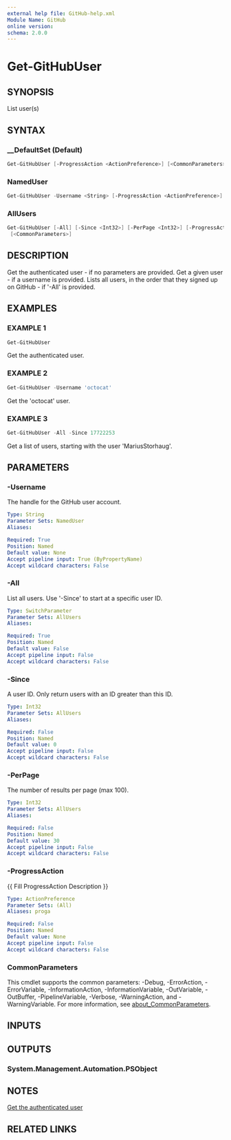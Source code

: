 ```yaml
---
external help file: GitHub-help.xml
Module Name: GitHub
online version:
schema: 2.0.0
---
```


# Get-GitHubUser

## SYNOPSIS
List user(s)

## SYNTAX

### __DefaultSet (Default)
```powershell
Get-GitHubUser [-ProgressAction <ActionPreference>] [<CommonParameters>]
```

### NamedUser
```powershell
Get-GitHubUser -Username <String> [-ProgressAction <ActionPreference>] [<CommonParameters>]
```

### AllUsers
```powershell
Get-GitHubUser [-All] [-Since <Int32>] [-PerPage <Int32>] [-ProgressAction <ActionPreference>]
 [<CommonParameters>]
```

## DESCRIPTION
Get the authenticated user - if no parameters are provided.
Get a given user - if a username is provided.
Lists all users, in the order that they signed up on GitHub - if '-All' is provided.

## EXAMPLES

### EXAMPLE 1
```powershell
Get-GitHubUser
```

Get the authenticated user.

### EXAMPLE 2
```powershell
Get-GitHubUser -Username 'octocat'
```

Get the 'octocat' user.

### EXAMPLE 3
```powershell
Get-GitHubUser -All -Since 17722253
```

Get a list of users, starting with the user 'MariusStorhaug'.

## PARAMETERS

### -Username
The handle for the GitHub user account.

```yaml
Type: String
Parameter Sets: NamedUser
Aliases:

Required: True
Position: Named
Default value: None
Accept pipeline input: True (ByPropertyName)
Accept wildcard characters: False
```

### -All
List all users.
Use '-Since' to start at a specific user ID.

```yaml
Type: SwitchParameter
Parameter Sets: AllUsers
Aliases:

Required: True
Position: Named
Default value: False
Accept pipeline input: False
Accept wildcard characters: False
```

### -Since
A user ID.
Only return users with an ID greater than this ID.

```yaml
Type: Int32
Parameter Sets: AllUsers
Aliases:

Required: False
Position: Named
Default value: 0
Accept pipeline input: False
Accept wildcard characters: False
```

### -PerPage
The number of results per page (max 100).

```yaml
Type: Int32
Parameter Sets: AllUsers
Aliases:

Required: False
Position: Named
Default value: 30
Accept pipeline input: False
Accept wildcard characters: False
```

### -ProgressAction
{{ Fill ProgressAction Description }}

```yaml
Type: ActionPreference
Parameter Sets: (All)
Aliases: proga

Required: False
Position: Named
Default value: None
Accept pipeline input: False
Accept wildcard characters: False
```

### CommonParameters
This cmdlet supports the common parameters: -Debug, -ErrorAction, -ErrorVariable, -InformationAction, -InformationVariable, -OutVariable, -OutBuffer, -PipelineVariable, -Verbose, -WarningAction, and -WarningVariable. For more information, see [about_CommonParameters](http://go.microsoft.com/fwlink/?LinkID=113216).

## INPUTS

## OUTPUTS

### System.Management.Automation.PSObject
## NOTES
[Get the authenticated user](https://docs.github.com/rest/users/users)

## RELATED LINKS

